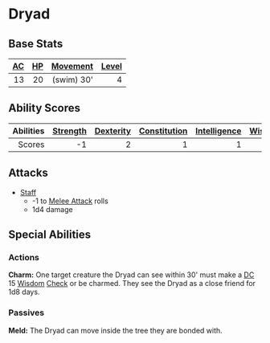 # Dryad

## Base Stats

| [AC](../../../Player%20Characters/Derived%20Statistics/Armor%20Class.md) | [HP](../../../Player%20Characters/Derived%20Statistics/Health%20Points.md) | [Movement](../../../Game%20Procedures/Movement.md) | [Level](../../../Player%20Characters/Derived%20Statistics/Level.md) |
| -----------------------------------------------------------------------: | -------------------------------------------------------------------------: | -------------------------------------------------: | ------------------------------------------------------------------: |
|                                                                       13 |                                                                         20 |                                         (swim) 30' |                                                                   4 |

## Ability Scores

| Abilities | [Strength](../../../Player%20Characters/Chosen%20Statistics/Strength.md) | [Dexterity](../../../Player%20Characters/Chosen%20Statistics/Dexterity.md) | [Constitution](../../../Player%20Characters/Chosen%20Statistics/Constitution.md) | [Intelligence](../../../Player%20Characters/Chosen%20Statistics/Intelligence.md) | [Wisdom](../../../Player%20Characters/Chosen%20Statistics/Wisdom.md)<br> | [Charisma](../../../Player%20Characters/Chosen%20Statistics/Charisma.md)<br> |
| --------: | -----------------------------------------------------------------------: | -------------------------------------------------------------------------: | -------------------------------------------------------------------------------: | -------------------------------------------------------------------------------: | -----------------------------------------------------------------------: | ---------------------------------------------------------------------------: |
|    Scores |                                                                       -1 |                                                                          2 |                                                                                1 |                                                                                1 |                                                                        4 |                                                                            4 |

## Attacks

- [Staff](../../../Items/Weapons/Melee%20Weapons/Small%20Simple%20Weapon.md)
	- -1 to [Melee Attack](../../../Game%20Procedures/Melee%20Attack.md) rolls
	- 1d4 damage

## Special Abilities

### Actions

**Charm:** One target creature the Dryad can see within 30' must make a [DC](../../../Game%20Procedures/DC.md) 15 [Wisdom](../../../Player%20Characters/Chosen%20Statistics/Wisdom.md) [Check](../../../Game%20Procedures/Check.md) or be charmed. They see the Dryad as a close friend for 1d8 days.

### Passives

**Meld:** The Dryad can move inside the tree they are bonded with.
